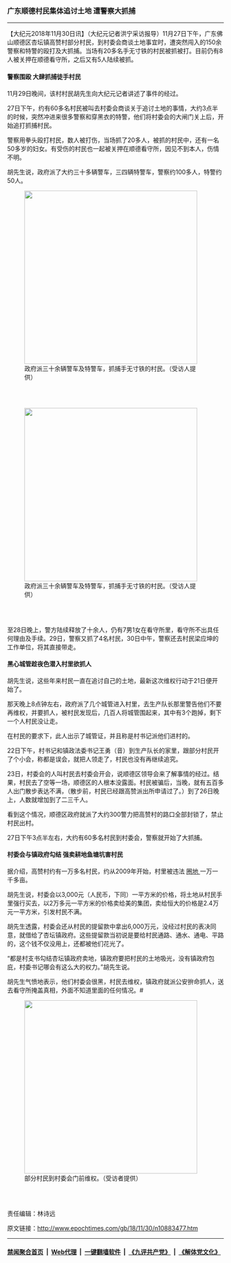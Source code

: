 ### 广东顺德村民集体追讨土地 遭警察大抓捕
------------------------

<p>
 【大纪元2018年11月30日讯】（大纪元记者洪宁采访报导）11月27日下午，广东佛山顺德区杏坛镇高赞村部分村民，到村委会商谈土地事宜时，遭突然闯入的150余警察和特警的殴打及大抓捕。当场有20多名手无寸铁的村民被抓被打。目前仍有8人被关押在顺德看守所，之后又有5人陆续被抓。
</p>
<h4>
 警察围殴 大肆抓捕徒手村民
</h4>
<p>
 11月29日晚间，该村村民胡先生向大纪元记者讲述了事件的经过。
</p>
<p>
 27日下午，约有60多名村民被叫去村委会商谈关于追讨土地的事情，大约3点半的时候，突然冲进来很多警察和穿黑衣的特警，他们将村委会的大闸门关上后，开始追打抓捕村民。
</p>
<p>
 警察用拳头殴打村民，数人被打伤，当场抓了20多人，被抓的村民中，还有一名50多岁的妇女。有受伤的村民也一起被关押在顺德看守所，因见不到本人，伤情不明。
</p>
<p>
 胡先生说，政府派了大约三十多辆警车，三四辆特警车，警察约100多人，特警约50人。
</p>
<p>
</p>
<figure class="wp-caption aligncenter" id="attachment_10883604" style="width: 402px">
 <a href="http://i.epochtimes.com/assets/uploads/2018/11/page3.jpg">
  <img alt="" class="wp-image-10883604 size-full" height="402" src="http://i.epochtimes.com/assets/uploads/2018/11/page3.jpg" width="402"/>
 </a>
 <br/><figcaption class="wp-caption-text">
  政府派三十余辆警车及特警车，抓捕手无寸铁的村民。（受访人提供）
 </figcaption><br/>
</figure><br/>
<figure class="wp-caption aligncenter" id="attachment_10883607" style="width: 402px">
 <a href="http://i.epochtimes.com/assets/uploads/2018/11/page6.jpg">
  <img alt="" class="wp-image-10883607 size-full" height="402" src="http://i.epochtimes.com/assets/uploads/2018/11/page6.jpg" width="402"/>
 </a>
 <br/><figcaption class="wp-caption-text">
  政府派三十余辆警车及特警车，抓捕手无寸铁的村民。（受访人提供）
 </figcaption><br/>
</figure><br/>
<p>
 至28日晚上，警方陆续释放了十余人，仍有7男1女在看守所里，看守所不出具任何理由及手续。29日，警察又抓了4名村民，30日中午，警察还去村民梁应坤的工作单位，将其直接带走。
</p>
<p>
</p>
<h4>
 黑心城管趁夜色潜入村里欲抓人
</h4>
<p>
 胡先生说，这些年来村民一直在追讨自己的土地，最新这次维权行动于21日便开始了。
</p>
<p>
 那天晚上8点钟左右，政府派了几个城管进入村里，去生产队长那里警告他们不要再维权，并要抓人，被村民发现后，几百人将城管围起来，其中有3个跑掉，剩下一个人村民没让走。
</p>
<p>
 在村民的要求下，此人出示了城管证，并且称是村书记派他们进村的。
</p>
<p>
 22日下午，村书记和镇政法委书记王勇（音）到生产队长的家里，跟部分村民开了个小会，称都是误会，就把人领走了，村民也没有再继续追究。
</p>
<p>
 23日，村委会的人叫村民去村委会开会，说顺德区领导会来了解事情的经过。结果，村民去了空等一场，顺德区的人根本没露面。村民被骗后，当晚，就有五百多人出门散步表达不满，（散步前，村民已经跟高赞派出所申请过了。）到了26日晚上，人数就增加到了二三千人。
</p>
<p>
 看到这个情况，顺德区政府就派了大约300警力把高赞村的路口全部封锁了，禁止村民出村。
</p>
<p>
 27日下午3点半左右，大约有60多名村民到村委会，警察就开始了大抓捕。
</p>
<h4>
 村委会与镇政府勾结 强卖耕地鱼塘坑害村民
</h4>
<p>
 据介绍，高赞村约有一万多名村民，约从2009年开始，村里被违法
 <a href="http://www.epochtimes.com/gb/tag/%E5%9C%88%E5%9C%B0.html">
  圈地
 </a>
 一万一千多亩。
</p>
<p>
 胡先生说，村委会以3,000元（人民币，下同）一平方米的价格，将土地从村民手里强行买去，以2万多元一平方米的价格卖给美的集团，卖给恒大的价格是2.4万元一平方米，引发村民不满。
</p>
<p>
 胡先生透露，村委会还从村民的提留款中拿出6,000万元，没经过村民的表决同意，就借给了杏坛镇政府。这些提留款当初说是要给村民通路、通水、通电、平路的，这个钱不仅没用上，还都被他们花光了。
</p>
<p>
 “都是村支书勾结杏坛镇政府卖地，镇政府要把村民的土地吸光，没有镇政府包庇，村委书记哪会有这么大的权力。”胡先生说。
</p>
<p>
 胡先生气愤地表示，他们村委会很黑，村民去维权，镇政府就派公安拚命抓人，送去看守所掩盖真相，外面不知道里面的任何情况。#
</p>
<figure class="wp-caption aligncenter" id="attachment_10883610" style="width: 402px">
 <img alt="" class="wp-image-10883610 size-full" height="402" src="http://i.epochtimes.com/assets/uploads/2018/11/page2.jpg" width="402"/>
 <br/><figcaption class="wp-caption-text">
  部分村民到村委会门前维权。（受访者提供）
 </figcaption><br/>
</figure><br/>
<p>
</p>
<p>
</p>
<p>
</p>
<p>
 责任编辑：林诗远
</p>

原文链接：http://www.epochtimes.com/gb/18/11/30/n10883477.htm


------------------------
#### [禁闻聚合首页](https://github.com/gfw-breaker/banned-news/blob/master/README.md) &nbsp;|&nbsp; [Web代理](https://github.com/gfw-breaker/open-proxy/blob/master/README.md) &nbsp;|&nbsp; [一键翻墙软件](https://github.com/gfw-breaker/nogfw/blob/master/README.md) &nbsp;|&nbsp; [《九评共产党》](https://github.com/gfw-breaker/9ping.md/blob/master/README.md#九评之一评共产党是什么) &nbsp;|&nbsp; [《解体党文化》](https://github.com/gfw-breaker/jtdwh.md/blob/master/README.md#绪论)